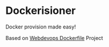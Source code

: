 # Dockerisioner
Docker provision made easy!

Based on [Webdevops Dockerfile](https://github.com/webdevops/Dockerfile) Project
